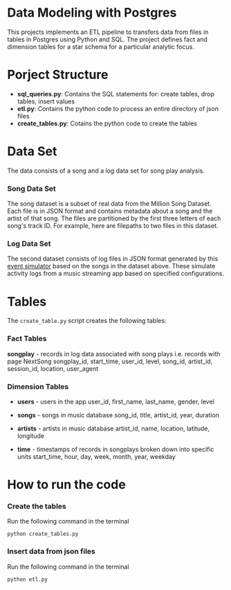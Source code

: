 # Data Modeling with Postgres
This projects implements an ETL pipeline to transfers data from files in tables in Postgres using Python and SQL.
The project defines fact and dimension tables for a star schema for a particular analytic focus.

# Porject Structure
- **sql_queries.py**: Contains the SQL statements for: create tables, drop tables, insert values
- **etl.py**: Contains the python code to process an entire directory of json files
- **create_tables.py**: Cotains the python code to create the tables

# Data Set
The data consists of a song and a log data set for song play analysis. 

### Song Data Set 
The song dataset is a subset of real data from the Million Song Dataset. Each file is in JSON format and contains metadata about a song and the artist of that song. The files are partitioned by the first three letters of each song's track ID. For example, here are filepaths to two files in this dataset.

### Log Data Set
The second dataset consists of log files in JSON format generated by this [event simulator](https://github.com/Interana/eventsim) based on the songs in the dataset above. These simulate activity logs from a music streaming app based on specified configurations.
# Tables
The ```create_table.py``` script creates the following tables:

### Fact Tables
**songplay** - records in log data associated with song plays i.e. records with page NextSong
songplay_id, start_time, user_id, level, song_id, artist_id, session_id, location, user_agent

### Dimension Tables
- **users** - users in the app
user_id, first_name, last_name, gender, level

- **songs** - songs in music database
song_id, title, artist_id, year, duration

- **artists** - artists in music database
artist_id, name, location, latitude, longitude

- **time** - timestamps of records in songplays broken down into specific units
start_time, hour, day, week, month, year, weekday


# How to run the code

### Create the tables
Run the following command in the terminal
```
python create_tables.py
```

### Insert data from json files
Run the following command in the terminal
```
python etl.py
```
